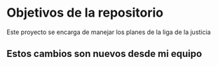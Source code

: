 # Objetivos de la repositorio

Este proyecto se encarga de manejar los planes de la liga de la justicia


## Estos cambios son nuevos desde mi equipo
